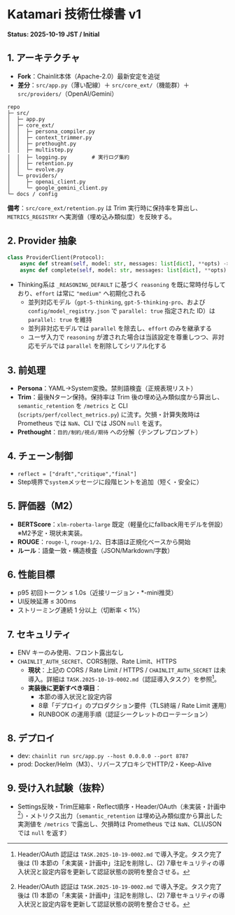 # Katamari 技術仕様書 v1
**Status: 2025-10-19 JST / Initial**

## 1. アーキテクチャ
- **Fork**：Chainlit本体（Apache-2.0）最新安定を追従
- **差分**：`src/app.py`（薄い配線）＋ `src/core_ext/`（機能群）＋ `src/providers/`（OpenAI/Gemini）
```
repo
├─ src/
│  ├─ app.py
│  ├─ core_ext/
│  │  ├─ persona_compiler.py
│  │  ├─ context_trimmer.py
│  │  ├─ prethought.py
│  │  ├─ multistep.py
│  │  ├─ logging.py        # 実行ログ集約
│  │  ├─ retention.py
│  │  └─ evolve.py
│  └─ providers/
│     ├─ openai_client.py
│     └─ google_gemini_client.py
└─ docs / config
```

**備考**：`src/core_ext/retention.py` は Trim 実行時に保持率を算出し、`METRICS_REGISTRY` へ実測値（埋め込み類似度）を反映する。

## 2. Provider 抽象
```python
class ProviderClient(Protocol):
    async def stream(self, model: str, messages: list[dict], **opts) -> AsyncIterator[str]: ...
    async def complete(self, model: str, messages: list[dict], **opts) -> str: ...
```
- Thinking系は `_REASONING_DEFAULT` に基づく `reasoning` を既に常時付与しており、`effort` は常に `"medium"` へ初期化される
  - 並列対応モデル（`gpt-5-thinking`, `gpt-5-thinking-pro`、および `config/model_registry.json` で `parallel: true` 指定された ID）は `parallel: true` を維持
  - 並列非対応モデルでは `parallel` を除去し、`effort` のみを継承する
  - ユーザ入力で `reasoning` が渡された場合は当該設定を尊重しつつ、非対応モデルでは `parallel` を削除してシリアル化する

## 3. 前処理
- **Persona**：YAML→System変換。禁則語検査（正規表現リスト）
- **Trim**：最後Nターン保持。保持率は Trim 後の埋め込み類似度から算出し、`semantic_retention` を `/metrics` と CLI (`scripts/perf/collect_metrics.py`) に流す。欠損・計算失敗時は Prometheus では `NaN`、CLI では JSON `null` を返す。
- **Prethought**：`目的/制約/視点/期待` への分解（テンプレプロンプト）

## 4. チェーン制御
- `reflect = ["draft","critique","final"]`
- Step境界で`system`メッセージに段階ヒントを追加（短く・安全に）

## 5. 評価器（M2）
- **BERTScore**：`xlm-roberta-large` 既定（軽量化にfallback用モデルを併設）※M2予定・現状未実装。
- **ROUGE**：`rouge-l`, `rouge-1/2`、日本語は正規化ベースから開始
- **ルール**：語彙一致・構造検査（JSON/Markdown/字数）

## 6. 性能目標
- p95 初回トークン ≤ 1.0s（近接リージョン・*-mini推奨）
- UI反映延滞 ≤ 300ms
- ストリーミング連続 1 分以上（切断率 < 1%）

## 7. セキュリティ
- ENV キーのみ使用、フロント露出なし
- `CHAINLIT_AUTH_SECRET`、CORS制限、Rate Limit、HTTPS
  - **現状**：上記の CORS / Rate Limit / HTTPS / `CHAINLIT_AUTH_SECRET` は未導入。詳細は `TASK.2025-10-19-0002.md`（認証導入タスク）を参照[^oauth-task]。
  - **実装後に更新すべき項目**：
    - 本節の導入状況と設定内容
    - 8章「デプロイ」のプロダクション要件（TLS終端 / Rate Limit 運用）
    - RUNBOOK の運用手順（認証シークレットのローテーション）

## 8. デプロイ
- dev: `chainlit run src/app.py --host 0.0.0.0 --port 8787`
- prod: Docker/Helm（M3）、リバースプロキシでHTTP/2・Keep-Alive

## 9. 受け入れ試験（抜粋）
- Settings反映・Trim圧縮率・Reflect順序・Header/OAuth（未実装・計画中[^oauth-task]）・メトリクス出力（`semantic_retention` は埋め込み類似度から算出した実測値を `/metrics` で露出し、欠損時は Prometheus では `NaN`、CLI/JSON では `null` を返す）

[^oauth-task]: Header/OAuth 認証は `TASK.2025-10-19-0002.md` で導入予定。タスク完了後は (1) 本節の「未実装・計画中」注記を削除し、(2) 7章セキュリティの導入状況と設定内容を更新して認証状態の説明を整合させる。
